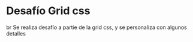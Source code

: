 <h1>Desafío Grid css </h1> br
Se realiza desafío a partie de la grid css, y se personaliza con algunos detalles

